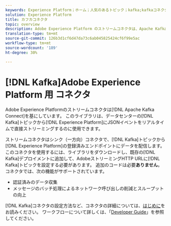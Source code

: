 ```yaml
---
keywords: Experience Platform；ホーム；人気のあるトピック；kafka;kafkaコネクタ；Kafka;
solution: Experience Platform
title: カフカコネクタ
topic: overview
description: Adobe Experience Platform のストリームコネクタは、Apache Kafka Connect をベースにしています。このライブラリは、データセンターのKafkaトピックからJSONイベントを直接Experience Platformにリアルタイムでストリーミングするのに使用できます。
translation-type: tm+mt
source-git-commit: 126b3d1cf6d47da73c6ab045825424cf6f99e5ac
workflow-type: tm+mt
source-wordcount: '189'
ht-degree: 30%

---
```



# [!DNL Kafka]Adobe Experience Platform 用 コネクタ

Adobe Experience Platformのストリームコネクタは[!DNL Apache Kafka Connect]を基にしています。 このライブラリは、データセンターの[!DNL Kafka]トピックから[!DNL Experience Platform]にJSONイベントをリアルタイムで直接ストリーミングするのに使用できます。

ストリームコネクタはシンク（一方向）コネクタで、[!DNL Kafka]トピックから[!DNL Experience Platform]の登録済みエンドポイントにデータを配信します。 このコネクタを使用するには、ライブラリをダウンロードし、既存の[!DNL Kafka]デプロイメントに追加して、AdobeストリーミングHTTP URLに[!DNL Kafka]トピックを設定する必要があります。 追加のコードは必要&#x200B;**ありません**。コネクタでは、次の機能がサポートされています。

- 認証済みのデータ収集
- メッセージのバッチ処理によるネットワーク呼び出しの削減とスループットの向上

[!DNL Kafka]コネクタの設定方法など、コネクタの詳細については、[はじめに](https://github.com/adobe/experience-platform-streaming-connect)をお読みください。 ワークフローについて詳しくは、「[Developer Guide](https://www.adobe.com/go/kafka-connector-developer-guide)」を参照してください。